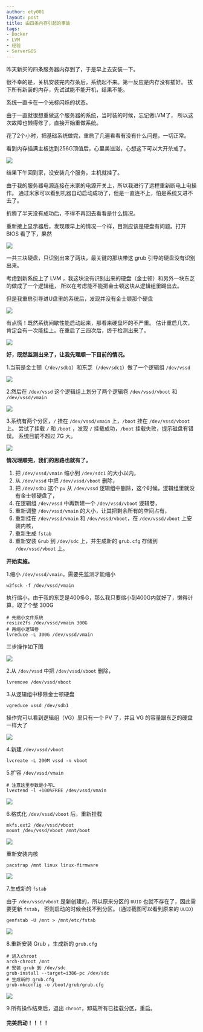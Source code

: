```yaml
---
author: ety001
layout: post
title: 由四条内存引起的事故
tags:
- Docker
- LVM
- 经验
- Server&OS
---
```


昨天新买的四条服务器内存到了，于是早上去安装一下。

很不幸的是，关机安装完内存条后，系统起不来。第一反应是内存没有插好。
拔下所有新装的内存，先试试能不能开机，结果不能。

系统一直卡在一个光标闪烁的状态。

由于一直就很想重做这个服务器的系统，当时装的时候，忘记做LVM了，
所以这次故障也懒得修了，直接开始重做系统。

花了2个小时，把基础系统做完，重启了几遍看看有没有什么问题，一切正常。

看到内存插满主板达到256G顶值后，心里美滋滋，心想这下可以大开杀戒了。

![](/upload/20191107/cJ64E7n1icFTMST0S7wfmLxJNeKcdmhatHVTRGkX.png)

结果下午回到家，没安装几个服务，主机就挂了。

由于我的服务器电源连接在米家的电源开关上，所以我进行了远程重新断电上电操作。
通过米家可以看到机器自动启动成功了，但是一直连不上，怕是系统又进不去了。

折腾了半天没有成功后，不得不再回去看看是什么情况。

重新接上显示器后，发现跟早上的情况一个样，目测应该是硬盘有问题。打开 BIOS 看了下，果然

![](/upload/20191107/Nvjm1ifcDd4IWZ9rgLWZbjcjcc9v8nHLX3XvJe24.png)

一共三块硬盘，只识别出来了两块，最关键的那块带这 grub 引导的硬盘没有识别出来。

考虑到新系统上了 LVM ，我这块没有识别出来的硬盘（金士顿）和另外一块东芝的做成了一个逻辑组，
所以在考虑能不能把金士顿这块从逻辑组里踢出去。

但是我重启引导进U盘里的系统后，发现并没有金士顿那个硬盘

![](/upload/20191107/68U5TBj6LcWNAf1yEGo6m7KBhhQ59X8oVJQw0omm.png)

有点慌！既然系统间歇性能启动起来，那看来硬盘坏的不严重。
估计重启几次，肯定会有一次能挂上。在重启了三四次后，终于检测出来了。

![](/upload/20191107/7NwjgoAD7rOxTbLNU5WN6MqIZB4C1cqSKFBQkQkU.png)

**好，既然监测出来了，让我先理顺一下目前的情况。**

1.当前是金士顿（`/dev/sdb1`）和东芝（`/dev/sdc1`）做了一个逻辑组 `/dev/vssd`

![](/upload/20191107/Xr94c8OiTCW07NmdItTrFkKLu5bsYZAxjr23guYP.png)

2.然后在 `/dev/vssd` 这个逻辑组上划分了两个逻辑卷 `/dev/vssd/vboot` 和 `/dev/vssd/vmain`

![](/upload/20191107/cHbNU0bzz2MwSDjfRi8ocJoGwncWPNAkm5Fw0jKZ.png)

3.系统有两个分区，`/` 挂在 `/dev/vssd/vmain` 上，`/boot` 挂在 `/dev/vssd/vboot` 上。
尝试了挂载 `/` 和 `/boot` ，发现 `/` 挂载成功，`/boot` 挂载失败，提示磁盘有错误。
系统目前不超过 7G 大。

![](/upload/20191107/f7GGEkqToEkeDf8rTaQU8N3yisEOLov21OYquGl0.png)

**情况理顺完，我们的思路也就有了。**

1. 把 `/dev/vssd/vmain` 缩小到 `/dev/sdc1` 的大小以内，
2. 从 `/dev/vssd` 中把 `/dev/vssd/vboot` 删除，
3. 把 `/dev/sdb1` 这个 `pv` 从 `/dev/vssd` 逻辑组中删除，这个时候，逻辑组里就没有金士顿硬盘了，
4. 在逻辑组 `/dev/vssd` 中再新建一个 `/dev/vssd/vboot` 逻辑卷，
5. 重新调整 `/dev/vssd/vmain` 的大小，让其把剩余所有的空间占有，
6. 重新挂在 `/dev/vssd/vmain` 和 `/dev/vssd/vboot`，在 `/dev/vssd/vboot` 上安装内核，
7. 重新生成 `fstab`
8. 重新安装 `Grub` 到 `/dev/sdc` 上，并生成新的 `grub.cfg` 存储到 `/dev/vssd/vboot` 上。

**开始实施。**

1.缩小 `/dev/vssd/vmain`，需要先监测才能缩小

```
w2fsck -f /dev/vssd/vmain
```

执行缩小，由于我的东芝是400多G，那么我只要缩小到400G内就好了，懒得计算，取了个整 300G

```
# 先缩小文件系统
resize2fs /dev/vssd/vmain 300G
# 再缩小逻辑卷
lvreduce -L 300G /dev/vssd/vmain
```

三步操作如下图

![](/upload/20191107/9Gyjtf9HMeRTAoNrvJBiS10LNLA7jdnE3mZ5GjD2.png)

2.从 `/dev/vssd` 中把 `/dev/vssd/vboot` 删除，

```
lvremove /dev/vssd/vboot
```

3.从逻辑组中移除金士顿硬盘

```
vgreduce vssd /dev/sdb1
```

操作完可以看到逻辑组（VG）里只有一个 PV 了，并且 VG 的容量跟东芝的硬盘一样大了

![](/upload/20191107/mpbFv6uTk1mzZLsYCNNRVCyGFZxCCWrwrihrUIAT.png)

4.新建 `/dev/vssd/vboot`

```
lvcreate -L 200M vssd -n vboot
```

5.扩容 `/dev/vssd/vmain`

```
# 注意这里参数是小写L
lvextend -l +100%FREE /dev/vssd/vmain
```

![](/upload/20191107/T9iSiBSmcR1wcAojApuQwD2JJAEMvRJIrMIQULyl.png)

6.格式化 `/dev/vssd/vboot` 后，重新挂载

```
mkfs.ext2 /dev/vssd/vboot
mount /dev/vssd/vboot /mnt/boot
```

![](/upload/20191107/HoFpTcLPLvKDswKBRNYdWrP1uf9s8GqueyJ7sP8s.png)

重新安装内核

```
pacstrap /mnt linux linux-firmware
```

![](/upload/20191107/vXuQTb0rKjCpuPJ6Z2tf3SRj9ivOqhHitm3OfNrK.png)

7.生成新的 `fstab`

由于 `/dev/vssd/vboot` 是新创建的，所以原来分区的 `UUID` 也就不存在了，因此需要更新 `fstab`，
否则启动的时候会找不到分区。（通过截图可以看到原来的 `UUID`）

```
genfstab -U /mnt > /mnt/etc/fstab
```

![](/upload/20191107/nYXNhrTSKrRZvjcq11R7Y5mvaSekRcf9pLg0sfJo.png)

8.重新安装 Grub ，生成新的 `grub.cfg`

```
# 进入chroot
arch-chroot /mnt
# 安装 grub 到 /dev/sdc
grub-install --target=i386-pc /dev/sdc
# 生成新的 grub.cfg
grub-mkconfig -o /boot/grub/grub.cfg
```

![](/upload/20191107/djob2p07zHs9gfNeV9ce89IN7s5BGySE0Fw5plsb.png)

9.所有操作结束后，退出 `chroot`，卸载所有已挂载分区，重启。

#### 完美启动！！！！
